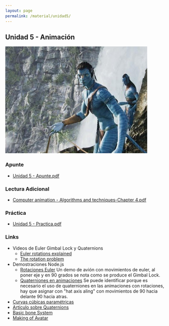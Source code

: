 ```yaml
---
layout: page
permalink: /material/unidad5/
---
```

## Unidad 5 - Animación

![Unidad 5](/images/unidades/unidad5.jpg)

### Apunte

* [Unidad 5 - Apunte.pdf](https://docs.google.com/viewer?a=v&pid=explorer&chrome=true&srcid=0B-mVMTBAay-gMTAwNjczODUtNTY0ZC00ODVhLTk2MTktZTY4Nzc0ZWJkYjI0&hl=es)

### Lectura Adicional

* [Computer animation - Algorithms and techniques-Chapter 4.pdf](https://docs.google.com/leaf?id=0B-mVMTBAay-gY2VmMzY4YTgtNzI2Zi00ODg4LWI4MzktNTU1OWE5OGQ4YzE3&sort=name&layout=list&num=50)

### Práctica

* [Unidad 5 - Practica.pdf](https://docs.google.com/open?id=0B-mVMTBAay-gMzViZmIxZWYtZWIwNC00ZTZiLTlmNzYtMWMwMTYxMGNjMjgz)

### Links

* Videos de Euler Gimbal Lock y Quaternions
  * [Euler rotations explained](https://www.youtube.com/watch?v=zc8b2Jo7mno)
  * [The rotation problem](https://vimeo.com/2649637)
* Demostraciones Node.js
  * [Rotaciones Euler](https://assignments-dot-udacity-extras.appspot.com/classes/cs291/demo/unit4/02)
  Un demo de avión con movimientos de euler, al poner eje y en 90 grados se nota como se produce el Gimbal Lock.
  * [Quaterniones en animaciones](https://assignments-dot-udacity-extras.appspot.com/classes/cs291/demo/unit10/06)
  Se puede identificar porque es necesario el uso de quaterniones en las animaciones con rotaciones, hay que asignar con "hat axis aling" con movimientos de 90 hacia delante 90 hacia atras.
* [Curvas cúbicas paramétricas](http://sabia.tic.udc.es/gc/teoria/Curvas/HTML/TrabajoGC.htm)
* [Artículo sobre Quaternions](http://www.gamasutra.com/view/feature/3278/rotating_objects_using_quaternions.php)
* [Basic bone System](http://moddb.wikia.com/wiki/OpenGL:Tutorials:Basic_Bones_System)
* [Making of Avatar](http://www.youtube.com/watch?v=P2_vB7zx_SQ)
